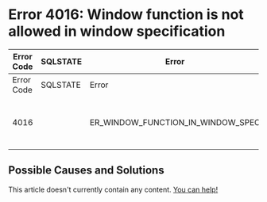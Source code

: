 
# Error 4016: Window function is not allowed in window specification


| Error Code | SQLSTATE | Error | Description |
| --- | --- | --- | --- |
| Error Code | SQLSTATE | Error | Description |
| 4016 |  | ER_WINDOW_FUNCTION_IN_WINDOW_SPEC | Window function is not allowed in window specification |




## Possible Causes and Solutions


This article doesn't currently contain any content. [You can help!](/en/writing-and-editing-knowledge-base-articles/)


